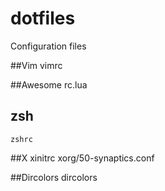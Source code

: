 # dotfiles
Configuration files

##Vim
    vimrc

##Awesome
    rc.lua

## zsh
    zshrc

##X
    xinitrc
    xorg/50-synaptics.conf

##Dircolors
    dircolors
